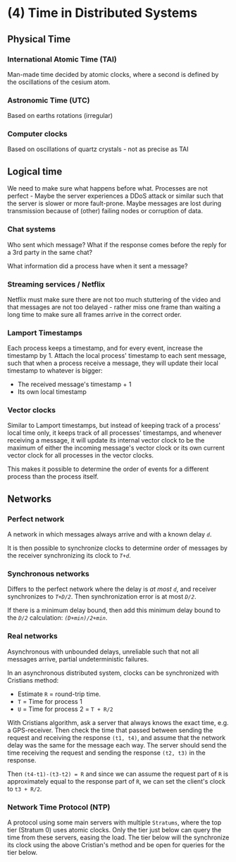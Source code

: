 # (4) Time in Distributed Systems

## Physical Time

### International Atomic Time (TAI)

Man-made time decided by atomic clocks, where a second is defined by the oscillations of the cesium atom.

### Astronomic Time (UTC)

Based on earths rotations (irregular)

### Computer clocks

Based on oscillations of quartz crystals - not as precise as TAI

## Logical time

We need to make sure what happens before what. Processes are not perfect - Maybe the server experiences a DDoS attack or similar such that the server is slower or more fault-prone. Maybe messages are lost during transmission because of (other) failing nodes or corruption of data.

### Chat systems

Who sent which message? What if the response comes before the reply for a 3rd party in the same chat?

What information did a process have when it sent a message?

### Streaming services / Netflix

Netflix must make sure there are not too much stuttering of the video and that messages are not too delayed - rather miss one frame than waiting a long time to make sure all frames arrive in the correct order.

### Lamport Timestamps

Each process keeps a timestamp, and for every event, increase the timestamp by 1. Attach the local process' timestamp to each sent message, such that when a process receive a message, they will update their local timestamp to whatever is bigger:

- The received message's timestamp + 1
- Its own local timestamp

### Vector clocks

Similar to Lamport timestamps, but instead of keeping track of a process' local time only, it keeps track of all processes' timestamps, and whenever receiving a message, it will update its internal vector clock to be the maximum of either the incoming message's vector clock or its own current vector clock for all processes in the vector clocks.

This makes it possible to determine the order of events for a different process than the process itself.

## Networks

### Perfect network

A network in which messages always arrive and with a known delay *`d`*.

It is then possible to synchronize clocks to determine order of messages by the receiver synchronizing its clock to *`T+d`*.

### Synchronous networks

Differs to the perfect network where the delay is *at most `d`*, and receiver synchronizes to *`T+D/2`*. Then synchronization error is at most *`D/2`*.

If there is a minimum delay bound, then add this minimum delay bound to the *`D/2`* calculation: *`(D+min)/2+min`*.

### Real networks

Asynchronous with unbounded delays, unreliable such that not all messages arrive, partial undeterministic failures.

In an asynchronous distributed system, clocks can be synchronized with Cristians method:

- Estimate `R` = round-trip time.
- `T` = Time for process 1
- `U` = Time for process 2 = `T + R/2`

With Cristians algorithm, ask a server that always knows the exact time, e.g. a GPS-receiver. Then check the time that passed between sending the request and receiving the response `(t1, t4)`, and assume that the network delay was the same for the message each way. The server should send the time receiving the request and sending the response `(t2, t3)` in the response.

Then `(t4-t1)-(t3-t2) = R` and since we can assume the request part of `R` is approximately equal to the response part of `R`, we can set the client's clock to `t3 + R/2`.

### Network Time Protocol (NTP)

A protocol using some main servers with multiple `Stratums`, where the top tier (Stratum 0) uses atomic clocks. Only the tier just below can query the time from these servers, easing the load. The tier below will the synchronize its clock using the above Cristian's method and be open for queries for the tier below.
